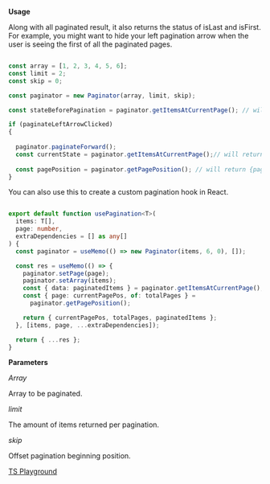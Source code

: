 **Usage**


Along with all paginated result, it also returns the status of isLast and isFirst. For example, you might want to hide your left pagination arrow when the user is seeing the first of all the paginated pages.

```ts

const array = [1, 2, 3, 4, 5, 6];
const limit = 2;
const skip = 0;

const paginator = new Paginator(array, limit, skip);

const stateBeforePagination = paginator.getItemsAtCurrentPage(); // will return {isFirst: true, isLast: false, data: [1, 2]}

if (paginateLeftArrowClicked)
{
  
  paginator.paginateForward();
  const currentState = paginator.getItemsAtCurrentPage();// will return {isFirst: false, isLast: false, data: [3, 4]}
  
  const pagePosition = paginator.getPagePosition(); // will return {page: 2, of: 3}
}

```

You can also use this to create a custom pagination hook in React.
```ts

export default function usePagination<T>(
  items: T[],
  page: number,
  extraDependencies = [] as any[]
) {
  const paginator = useMemo(() => new Paginator(items, 6, 0), []);

  const res = useMemo(() => {
    paginator.setPage(page);
    paginator.setArray(items);
    const { data: paginatedItems } = paginator.getItemsAtCurrentPage();
    const { page: currentPagePos, of: totalPages } =
      paginator.getPagePosition();

    return { currentPagePos, totalPages, paginatedItems };
  }, [items, page, ...extraDependencies]);

  return { ...res };
}

```

**Parameters**

*Array*

Array to be paginated.

*limit*

The amount of items returned per pagination.

*skip*

Offset pagination beginning position.


[TS Playground](https://www.typescriptlang.org/play?#code/MYGwhgzhAEAKYHMCWA7MAXA9gJ2gbwChppsBTMAE0xRAE9oQkBbJdALmhQFcmAjU7AG4i0AA6JSHbnwHDiEANZJRUnvyEiw2bGFocwKWgG0AunOjBqEdNi7As2ABRade6AeMmANA2atVMtg+isoA-AHqAJT4IsToABZIEAB0jCzo0AC8vunmcYkpLrpZ7tq6edAJSckhoiW10KHQDRwADBVVKeIIpCUAjNAA1NCODQA+Y9CtkeYAvgQiEKToAIJltM7r+obRhMT51UX02UdzC-LL8D2O3ZKcagK7sZUFybclt2ciPegAkuikJgQFboADCXG0pBQ6CupEcT32FisGWsWgy2U6qT8GQAVCNMe8ALTQPozZ6WFDWaAUDBgEqYo41RjAOGo7DoYLoNFDF7VNKsMmIsjoCEoXkpYDxUjABQALQEmAASstRY4aVzBdB5iJuqgMKQAGI4ADuWgo8JiiIJEnpr3ew0x-PQwnJyOptNth3WTKQLMc1p60GJfR8Ad6wZ5juxmuIwtF4uSkulcoVypF2BQatpmu1xF1aABACEwDLTdhzQj9mHPV0bcSo7lzvsKVT1XSMa9GRBmXDq8HQ3a6yTI68nTGSCqMwmkzL5dglZPM22c02frDYJgIKwkNQLXtm26QFCEAka8lGUeUCf4hUWxksFyQLCYNkALIYeKJ0hIECOS-X6AAHoEzHCo4ynfdEVuDgwy8Z5iEwAAzGDMEfZ84MRWYvmIH4VhAEB-kBCA92ecCxQZdZsLEbAkAAN31CwpRlA0kGwawVhQCgABlIHQLMuW2WhK1jRdLURaAkhYtj2ATd5MnkqYMPEpIeOsDg21SY9TwAHhA7ElOILCRFzICcRxWI8V+RCJ3TSlFOaTAmGWRIrwkmBjXnK8fH4YAwC4JYxEQPV0B3MUIHiTAuBACh3BAU1aBgMiHMBKorwswCdRo+iAUY5M5wXWz+LAQTTGEiTrKKzSrx0qYyuIFtMCPZIBHnJwACIrmC0KxE3bdqDchhSCgF4DCmNrx3mIVRMg-Y2wM-ZkkWzEZwUKT2M41S+OXeajMMghtQIO9SlcEojBDaAACYfAAZh8AAWHwAFYfAANjMQ7D2xEoLuEI6GmydoFiO-MMBwEoUFIY04CCgscE2VwfCdYIlFEMkPspFEuSLUhEJwUhOoLbrshBhxkh+QigRBcFIWhWF4UEIDgONH8QBs+M8Ek1i1MqWxSB8FTeI4RCwBAJYfDbDgzp8C6TEm6ACBJnA3hh-UjWwMsK1+t1gAhMhoQAZSx3piZV0nyYBSmwV1qEYQkenAKZlm2YgznpKFkWxbczb3dFvn3QE6AjFu6A7tloG3RJ0KNy3EL+pN5BYewMnLgkaO+szMkGqakBMAQG5Taj3rY5QGYgA)

